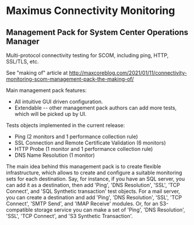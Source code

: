 # Maximus Connectivity Monitoring
## Management Pack for System Center Operations Manager 
Multi-protocol connectivity testing for SCOM, including ping, HTTP, SSL/TLS, etc.

See "making of" article at http://maxcoreblog.com/2021/01/11/connectivity-monitoring-scom-management-pack-the-making-of/

Main management pack features:

  - All intuitive GUI driven configuration.
  - Extendable -- other management pack authors can add more tests, which will be picked up by UI.


Tests objects implemented in the current release:
  - Ping (2 monitors and 1 performance collection rule)
  - SSL Connection and Remote Certificate Validation (6 monitors)
  - HTTP Probe (1 monitor and 1 performance collection rule)
  - DNS Name Resolution (1 monitor)

The main idea behind this management pack is to create flexible infrastructure, 
which allows to create and configure a suitable monitoring sets for each destination. 
Say, for instance, if you have an SQL server, you can add it as a destination,
then add 'Ping', 'DNS Resolution', 'SSL', 'TCP Connect', and 'SQL Synthetic transaction' test objects.
For a mail server, you can create a destination and add 'Ping', 'DNS Resolution', 'SSL', 'TCP Connect',
'SMTP Send', and 'IMAP Receive' modules. Or, for an S3-compatible storage service you can make
a set of 'Ping', 'DNS Resolution', 'SSL', 'TCP Connect', and 'S3 Synthetic Transaction'.

